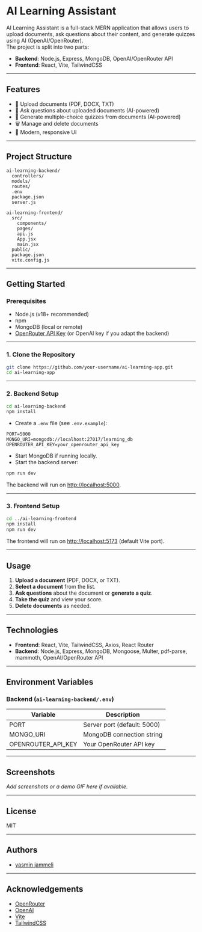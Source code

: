 # AI Learning Assistant

AI Learning Assistant is a full-stack MERN application that allows users to upload documents, ask questions about their content, and generate quizzes using AI (OpenAI/OpenRouter).  
The project is split into two parts:

- **Backend**: Node.js, Express, MongoDB, OpenAI/OpenRouter API
- **Frontend**: React, Vite, TailwindCSS

---

## Features

- 📄 Upload documents (PDF, DOCX, TXT)
- 🤖 Ask questions about uploaded documents (AI-powered)
- 📝 Generate multiple-choice quizzes from documents (AI-powered)
- 🗑️ Manage and delete documents
- 🎨 Modern, responsive UI

---

## Project Structure

```
ai-learning-backend/
  controllers/
  models/
  routes/
  .env
  package.json
  server.js

ai-learning-frontend/
  src/
    components/
    pages/
    api.js
    App.jsx
    main.jsx
  public/
  package.json
  vite.config.js
```

---

## Getting Started

### Prerequisites

- Node.js (v18+ recommended)
- npm
- MongoDB (local or remote)
- [OpenRouter API Key](https://openrouter.ai/) (or OpenAI key if you adapt the backend)

---

### 1. Clone the Repository

```sh
git clone https://github.com/your-username/ai-learning-app.git
cd ai-learning-app
```

---

### 2. Backend Setup

```sh
cd ai-learning-backend
npm install
```

- Create a `.env` file (see `.env.example`):

```
PORT=5000
MONGO_URI=mongodb://localhost:27017/learning_db
OPENROUTER_API_KEY=your_openrouter_api_key
```

- Start MongoDB if running locally.
- Start the backend server:

```sh
npm run dev
```

The backend will run on [http://localhost:5000](http://localhost:5000).

---

### 3. Frontend Setup

```sh
cd ../ai-learning-frontend
npm install
npm run dev
```

The frontend will run on [http://localhost:5173](http://localhost:5173) (default Vite port).

---

## Usage

1. **Upload a document** (PDF, DOCX, or TXT).
2. **Select a document** from the list.
3. **Ask questions** about the document or **generate a quiz**.
4. **Take the quiz** and view your score.
5. **Delete documents** as needed.

---

## Technologies

- **Frontend**: React, Vite, TailwindCSS, Axios, React Router
- **Backend**: Node.js, Express, MongoDB, Mongoose, Multer, pdf-parse, mammoth, OpenAI/OpenRouter API

---

## Environment Variables

### Backend (`ai-learning-backend/.env`)

| Variable            | Description                        |
|---------------------|------------------------------------|
| PORT                | Server port (default: 5000)        |
| MONGO_URI           | MongoDB connection string          |
| OPENROUTER_API_KEY  | Your OpenRouter API key            |

---

## Screenshots

_Add screenshots or a demo GIF here if available._

---

## License

MIT

---

## Authors

- [yasmin jammeli](https://github.com/your-username)

---

## Acknowledgements

- [OpenRouter](https://openrouter.ai/)
- [OpenAI](https://openai.com/)
- [Vite](https://vitejs.dev/)
- [TailwindCSS](https://tailwindcss.com/)